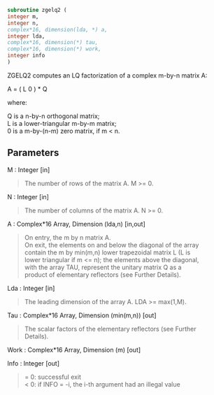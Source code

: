 ```fortran  
subroutine zgelq2 (  
integer m,  
integer n,  
complex*16, dimension(lda, *) a,  
integer lda,  
complex*16, dimension(*) tau,  
complex*16, dimension(*) work,  
integer info  
)  
```  
  
ZGELQ2 computes an LQ factorization of a complex m-by-n matrix A:  
  
A = ( L 0 ) *  Q  
  
where:  
  
Q is a n-by-n orthogonal matrix;  
L is a lower-triangular m-by-m matrix;  
0 is a m-by-(n-m) zero matrix, if m < n.  
  
  
## Parameters  
M : Integer [in]  
> The number of rows of the matrix A.  M >= 0.  
  
N : Integer [in]  
> The number of columns of the matrix A.  N >= 0.  
  
A : Complex*16 Array, Dimension (lda,n) [in,out]  
> On entry, the m by n matrix A.  
> On exit, the elements on and below the diagonal of the array  
> contain the m by min(m,n) lower trapezoidal matrix L (L is  
> lower triangular if m <= n); the elements above the diagonal,  
> with the array TAU, represent the unitary matrix Q as a  
> product of elementary reflectors (see Further Details).  
  
Lda : Integer [in]  
> The leading dimension of the array A.  LDA >= max(1,M).  
  
Tau : Complex*16 Array, Dimension (min(m,n)) [out]  
> The scalar factors of the elementary reflectors (see Further  
> Details).  
  
Work : Complex*16 Array, Dimension (m) [out]  
  
Info : Integer [out]  
> = 0: successful exit  
> < 0: if INFO = -i, the i-th argument had an illegal value  
  
